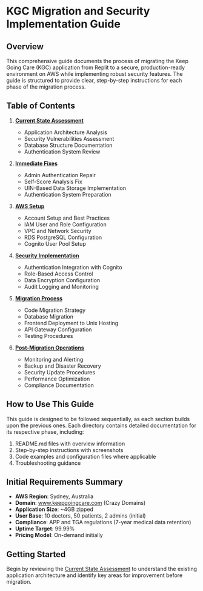 # KGC Migration and Security Implementation Guide

## Overview

This comprehensive guide documents the process of migrating the Keep Going Care (KGC) application from Replit to a secure, production-ready environment on AWS while implementing robust security features. The guide is structured to provide clear, step-by-step instructions for each phase of the migration process.

## Table of Contents

1. **[Current State Assessment](./01-current-state/README.md)**
   - Application Architecture Analysis
   - Security Vulnerabilities Assessment
   - Database Structure Documentation
   - Authentication System Review

2. **[Immediate Fixes](./02-immediate-fixes/README.md)**
   - Admin Authentication Repair
   - Self-Score Analysis Fix
   - UIN-Based Data Storage Implementation
   - Authentication System Preparation

3. **[AWS Setup](./03-aws-setup/README.md)**
   - Account Setup and Best Practices
   - IAM User and Role Configuration
   - VPC and Network Security
   - RDS PostgreSQL Configuration
   - Cognito User Pool Setup

4. **[Security Implementation](./04-security-implementation/README.md)**
   - Authentication Integration with Cognito
   - Role-Based Access Control
   - Data Encryption Configuration
   - Audit Logging and Monitoring

5. **[Migration Process](./05-migration-process/README.md)**
   - Code Migration Strategy
   - Database Migration
   - Frontend Deployment to Unix Hosting
   - API Gateway Configuration
   - Testing Procedures

6. **[Post-Migration Operations](./06-post-migration/README.md)**
   - Monitoring and Alerting
   - Backup and Disaster Recovery
   - Security Update Procedures
   - Performance Optimization
   - Compliance Documentation

## How to Use This Guide

This guide is designed to be followed sequentially, as each section builds upon the previous ones. Each directory contains detailed documentation for its respective phase, including:

1. README.md files with overview information
2. Step-by-step instructions with screenshots
3. Code examples and configuration files where applicable
4. Troubleshooting guidance

## Initial Requirements Summary

- **AWS Region**: Sydney, Australia
- **Domain**: www.keepgoingcare.com (Crazy Domains)
- **Application Size**: ~4GB zipped
- **User Base**: 10 doctors, 50 patients, 2 admins (initial)
- **Compliance**: APP and TGA regulations (7-year medical data retention)
- **Uptime Target**: 99.99%
- **Pricing Model**: On-demand initially

## Getting Started

Begin by reviewing the [Current State Assessment](./01-current-state/README.md) to understand the existing application architecture and identify key areas for improvement before migration.